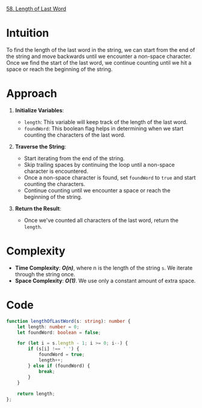 [58. Length of Last Word](https://leetcode.com/problems/length-of-last-word/)


# Intuition
To find the length of the last word in the string, we can start from the end of the string and move backwards until we encounter a non-space character. Once we find the start of the last word, we continue counting until we hit a space or reach the beginning of the string.

# Approach
1. **Initialize Variables**:
   - `length`: This variable will keep track of the length of the last word.
   - `foundWord`: This boolean flag helps in determining when we start counting the characters of the last word.

2. **Traverse the String**:
   - Start iterating from the end of the string.
   - Skip trailing spaces by continuing the loop until a non-space character is encountered.
   - Once a non-space character is found, set `foundWord` to `true` and start counting the characters.
   - Continue counting until we encounter a space or reach the beginning of the string.

3. **Return the Result**:
   - Once we've counted all characters of the last word, return the `length`.

# Complexity 
- **Time Complexity**: ***O(n)***, where n is the length of the string `s`. We iterate through the string once.
- **Space Complexity**: ***O(1)***. We use only a constant amount of extra space.

# Code

```typescript
function lengthOfLastWord(s: string): number {
    let length: number = 0;
    let foundWord: boolean = false;

    for (let i = s.length - 1; i >= 0; i--) {
        if (s[i] !== ' ') {
            foundWord = true;
            length++;
        } else if (foundWord) {
            break;
        }
    }
    
    return length;
};

```
